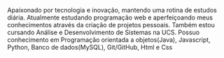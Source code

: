 Apaixonado por tecnologia e inovação, mantendo uma rotina de estudos diária. Atualmente estudando programação web e aperfeiçoando meus conhecimentos através da criação de projetos pessoais. Também estou cursando Análise e Desenvolvimento de Sistemas na UCS. Possuo conhecimento em Programação orientada a objetos(Java), Javascript, Python, Banco de dados(MySQL), Git/GitHub, Html e Css
